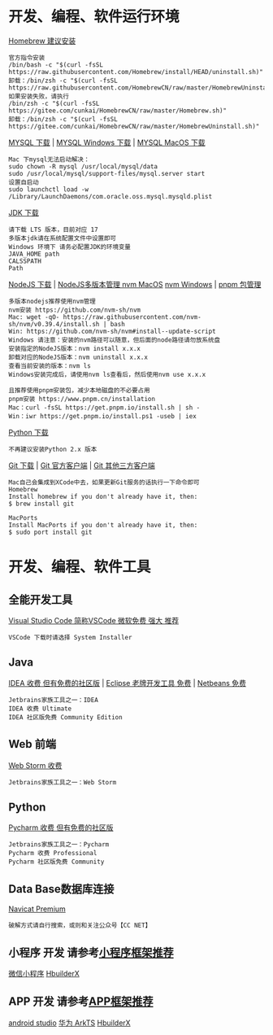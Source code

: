 # 开发、编程、软件运行环境
[Homebrew 建议安装](https://brew.sh/)
```text
官方指令安装
/bin/bash -c "$(curl -fsSL https://raw.githubusercontent.com/Homebrew/install/HEAD/uninstall.sh)"
卸载：/bin/zsh -c "$(curl -fsSL https://raw.githubusercontent.com/HomebrewCN/raw/master/HomebrewUninstall.sh)"
如果安装失败，请执行
/bin/zsh -c "$(curl -fsSL https://gitee.com/cunkai/HomebrewCN/raw/master/Homebrew.sh)"
卸载：/bin/zsh -c "$(curl -fsSL https://gitee.com/cunkai/HomebrewCN/raw/master/HomebrewUninstall.sh)"
```
[MYSQL 下载](https://dev.mysql.com/downloads/mysql/) |
[MYSQL Windows 下载](https://dev.mysql.com/downloads/installer/) |
[MYSQL MacOS 下载](https://dev.mysql.com/downloads/mysql/)
```text
Mac 下mysql无法启动解决：
sudo chown -R mysql /usr/local/mysql/data
sudo /usr/local/mysql/support-files/mysql.server start
设置自启动
sudo launchctl load -w /Library/LaunchDaemons/com.oracle.oss.mysql.mysqld.plist
```
[JDK 下载](https://www.oracle.com/cn/java/technologies/downloads/)
```text
请下载 LTS 版本，目前对应 17
多版本jdk请在系统配置文件中设置即可
Windows 环境下 请务必配置JDK的环境变量
JAVA_HOME path
CALSSPATH 
Path 
```
[NodeJS 下载](https://nodejs.org/en/download/) |
[NodeJS多版本管理 nvm MacOS](https://github.com/nvm-sh/nvm/) [nvm Windows](https://github.com/nvm-sh/nvm#install--update-script) |
[pnpm 包管理](https://www.pnpm.cn/installation/)
```text
多版本nodejs推荐使用nvm管理
nvm安装 https://github.com/nvm-sh/nvm
Mac: wget -qO- https://raw.githubusercontent.com/nvm-sh/nvm/v0.39.4/install.sh | bash
Win: https://github.com/nvm-sh/nvm#install--update-script
Windows 请注意：安装的nvm路径可以随意，但后面的node路径请勿放系统盘
安装指定的NodeJS版本：nvm install x.x.x
卸载对应的NodeJS版本：nvm uninstall x.x.x
查看当前安装的版本：nvm ls
Windows安装完成后，请使用nvm ls查看后，然后使用nvm use x.x.x

且推荐使用pnpm安装包，减少本地磁盘的不必要占用
pnpm安装 https://www.pnpm.cn/installation
Mac：curl -fsSL https://get.pnpm.io/install.sh | sh -
Win：iwr https://get.pnpm.io/install.ps1 -useb | iex
```
[Python 下载](https://www.python.org/downloads/)
```text
不再建议安装Python 2.x 版本
```
[Git 下载](https://git-scm.com/) |
[Git 官方客户端](https://desktop.github.com/) |
[Git 其他三方客户端](https://git-scm.com/downloads/guis)
```text
Mac自己会集成到XCode中去，如果更新Git服务的话执行一下命令即可
Homebrew
Install homebrew if you don't already have it, then:
$ brew install git

MacPorts
Install MacPorts if you don't already have it, then:
$ sudo port install git
```
# 开发、编程、软件工具
## 全能开发工具
[Visual Studio Code 简称VSCode 微软免费 强大 推荐](https://code.visualstudio.com/Download)
```text
VSCode 下载时请选择 System Installer
```
## Java
[IDEA 收费 但有免费的社区版](https://www.jetbrains.com/zh-cn/idea/) |
[Eclipse 老牌开发工具 免费](https://www.eclipse.org/ide/) |
[Netbeans 免费](https://netbeans.apache.org/)
```text
Jetbrains家族工具之一：IDEA
IDEA 收费 Ultimate
IDEA 社区版免费 Community Edition
```
## Web 前端
[Web Storm 收费](https://www.jetbrains.com/webstorm/)
```text
Jetbrains家族工具之一：Web Storm
```
## Python
[Pycharm 收费 但有免费的社区版](https://www.jetbrains.com/pycharm/)
```text
Jetbrains家族工具之一：Pycharm
Pycharm 收费 Professional
Pycharm 社区版免费 Community
```
## Data Base数据库连接
[Navicat Premium](https://www.navicat.com.cn/download/navicat-premium)
```text
破解方式请自行搜索，或则和关注公众号【CC NET】
```
## 小程序 开发 请参考[小程序框架推荐](https://github.com/chao921125/vue-vite)
[微信小程序](https://developers.weixin.qq.com/miniprogram/dev/devtools/download.html)
[HbuilderX](https://www.dcloud.io/hbuilderx.html)
[]()
[]()
## APP 开发 请参考[APP框架推荐](https://github.com/chao921125/vue-vite)
[android studio](https://developer.android.google.cn/studio/)
[华为 ArkTS](https://developer.harmonyos.com/cn/develop/deveco-studio/#download)
[HbuilderX](https://www.dcloud.io/hbuilderx.html)
[]()